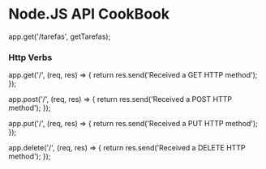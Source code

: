 # Node.JS API CookBook


app.get('/tarefas', getTarefas);

### Http Verbs

app.get('/', (req, res) => { return res.send('Received a GET HTTP method'); });

app.post('/', (req, res) => { return res.send('Received a POST HTTP method'); });

app.put('/', (req, res) => { return res.send('Received a PUT HTTP method'); });

app.delete('/', (req, res) => { return res.send('Received a DELETE HTTP method'); });
